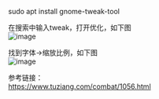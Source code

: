 sudo apt install gnome-tweak-tool

在搜索中输入tweak，打开优化，如下图  
![image](https://github.com/xuxuedong/yibudengtian-input-db/blob/master/000048_ubuntu18.04%E4%B8%8B%E6%9B%B4%E6%94%B9DPI%E6%9D%A5%E5%A4%96%E8%A7%82%E5%A4%A7%E5%B0%8F/0.png)

找到字体->缩放比例，如下图  
![image](https://github.com/xuxuedong/yibudengtian-input-db/blob/master/000048_ubuntu18.04%E4%B8%8B%E6%9B%B4%E6%94%B9DPI%E6%9D%A5%E5%A4%96%E8%A7%82%E5%A4%A7%E5%B0%8F/1.png)

参考链接：  
https://www.tuziang.com/combat/1056.html
